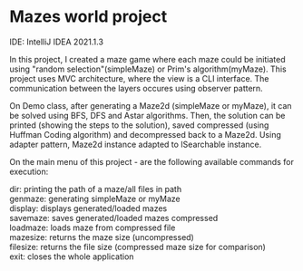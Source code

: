 # Mazes world project

IDE: IntelliJ IDEA 2021.1.3

In this project, I created a maze game where each maze could be initiated using "random selection"(simpleMaze) or Prim's algorithm(myMaze).
This project uses MVC architecture, where the view is a CLI interface. The communication between the layers occures using observer pattern.

On Demo class, after generating a Maze2d (simpleMaze or myMaze), it can be solved using BFS, DFS and Astar algorithms.
Then, the solution can be printed (showing the steps to the solution), saved compressed (using Huffman Coding algorithm) 
and decompressed back to a Maze2d. Using adapter pattern, Maze2d instance adapted to ISearchable instance. 

On the main menu of this project - are the following available commands for execution:

dir: printing the path of a maze/all files in path  
genmaze: generating simpleMaze or myMaze  
display: displays generated/loaded mazes  
savemaze: saves generated/loaded mazes compressed  
loadmaze: loads maze from compressed file  
mazesize: returns the maze size (uncompressed)  
filesize: returns the file size (compressed maze size for comparison)  
exit: closes the whole application 
